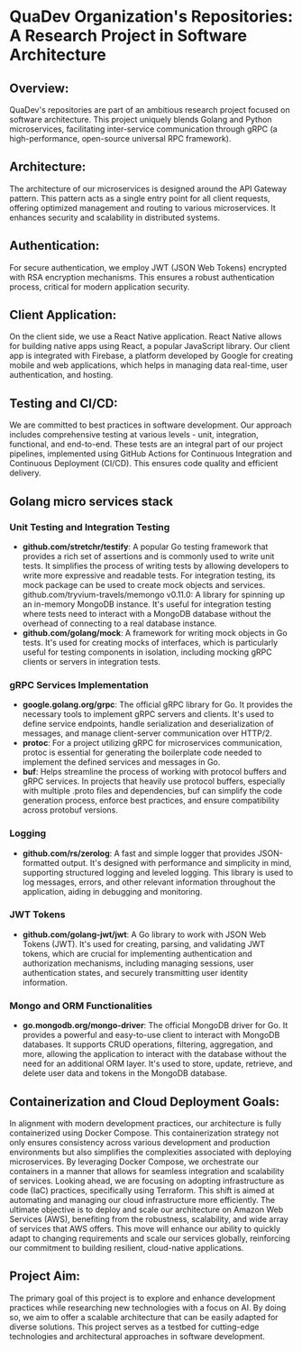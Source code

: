 # QuaDev Organization's Repositories: A Research Project in Software Architecture

## Overview:
QuaDev's repositories are part of an ambitious research project focused on software architecture. This project uniquely blends Golang and Python microservices, facilitating inter-service communication through gRPC (a high-performance, open-source universal RPC framework).

## Architecture:
The architecture of our microservices is designed around the API Gateway pattern. This pattern acts as a single entry point for all client requests, offering optimized management and routing to various microservices. It enhances security and scalability in distributed systems.

## Authentication:
For secure authentication, we employ JWT (JSON Web Tokens) encrypted with RSA encryption mechanisms. This ensures a robust authentication process, critical for modern application security.

## Client Application:
On the client side, we use a React Native application. React Native allows for building native apps using React, a popular JavaScript library. Our client app is integrated with Firebase, a platform developed by Google for creating mobile and web applications, which helps in managing data real-time, user authentication, and hosting.

## Testing and CI/CD:
We are committed to best practices in software development. Our approach includes comprehensive testing at various levels - unit, integration, functional, and end-to-end. These tests are an integral part of our project pipelines, implemented using GitHub Actions for Continuous Integration and Continuous Deployment (CI/CD). This ensures code quality and efficient delivery.

## Golang micro services stack

### Unit Testing and Integration Testing
- **github.com/stretchr/testify**: A popular Go testing framework that provides a rich set of assertions and is commonly used to write unit tests. It simplifies the process of writing tests by allowing developers to write more expressive and readable tests. For integration testing, its mock package can be used to create mock objects and services.
github.com/tryvium-travels/memongo v0.11.0: A library for spinning up an in-memory MongoDB instance. It's useful for integration testing where tests need to interact with a MongoDB database without the overhead of connecting to a real database instance.
- **github.com/golang/mock**: A framework for writing mock objects in Go tests. It's used for creating mocks of interfaces, which is particularly useful for testing components in isolation, including mocking gRPC clients or servers in integration tests.

### gRPC Services Implementation
- **google.golang.org/grpc**: The official gRPC library for Go. It provides the necessary tools to implement gRPC servers and clients. It's used to define service endpoints, handle serialization and deserialization of messages, and manage client-server communication over HTTP/2.
- **protoc**: For a project utilizing gRPC for microservices communication, protoc is essential for generating the boilerplate code needed to implement the defined services and messages in Go.
- **buf**: Helps streamline the process of working with protocol buffers and gRPC services. In projects that heavily use protocol buffers, especially with multiple .proto files and dependencies, buf can simplify the code generation process, enforce best practices, and ensure compatibility across protobuf versions.

### Logging
- **github.com/rs/zerolog**: A fast and simple logger that provides JSON-formatted output. It's designed with performance and simplicity in mind, supporting structured logging and leveled logging. This library is used to log messages, errors, and other relevant information throughout the application, aiding in debugging and monitoring.

### JWT Tokens
- **github.com/golang-jwt/jwt**: A Go library to work with JSON Web Tokens (JWT). It's used for creating, parsing, and validating JWT tokens, which are crucial for implementing authentication and authorization mechanisms, including managing sessions, user authentication states, and securely transmitting user identity information.

### Mongo and ORM Functionalities
- **go.mongodb.org/mongo-driver**: The official MongoDB driver for Go. It provides a powerful and easy-to-use client to interact with MongoDB databases. It supports CRUD operations, filtering, aggregation, and more, allowing the application to interact with the database without the need for an additional ORM layer. It's used to store, update, retrieve, and delete user data and tokens in the MongoDB database.

## Containerization and Cloud Deployment Goals:
In alignment with modern development practices, our architecture is fully containerized using Docker Compose. This containerization strategy not only ensures consistency across various development and production environments but also simplifies the complexities associated with deploying microservices. By leveraging Docker Compose, we orchestrate our containers in a manner that allows for seamless integration and scalability of services. Looking ahead, we are focusing on adopting infrastructure as code (IaC) practices, specifically using Terraform. This shift is aimed at automating and managing our cloud infrastructure more efficiently. The ultimate objective is to deploy and scale our architecture on Amazon Web Services (AWS), benefiting from the robustness, scalability, and wide array of services that AWS offers. This move will enhance our ability to quickly adapt to changing requirements and scale our services globally, reinforcing our commitment to building resilient, cloud-native applications.

## Project Aim:
The primary goal of this project is to explore and enhance development practices while researching new technologies with a focus on AI. By doing so, we aim to offer a scalable architecture that can be easily adapted for diverse solutions. This project serves as a testbed for cutting-edge technologies and architectural approaches in software development.
